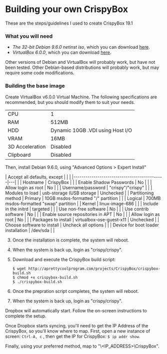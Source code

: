 # Building your own CrispyBox

These are the steps/guidelines I used to create CrispyBox 19.1

### What you will need
* *The 32-bit Debian 9.6.0 netinst iso*, which you can download [here](https://cdimage.debian.org/debian-cd/current/i386/iso-cd/debian-9.6.0-i386-netinst.iso).
* *VirtualBox 6.0.0*, which you can download [here](https://www.virtualbox.org/wiki/Downloads). 

Other versions of Debian and VirtualBox will probably work, but have not been tested. Other Debian-based distributions will probably work, but may require some code modifications.

### Building the base image
Create VirtualBox v6.0.0 Virtual Machine. The following specifications are recommended, but you should modify them to suit your needs.
    
|                 |   |
|-----------------|---|
| CPU             | 1 |
| RAM             | 512MB |
| HDD             | Dynamic 10GB .VDI using Host I/O |
| VRAM            | 16MB | 
| 3D Acceleration | Disabled |
| Clipboard       | Disabled |

Then, install Debian 9.6.0, using "Advanced Options > Expert Install"

| Accept all defaults, except                 |   |   | 
|---------------------------------------------|---|   |
| Hostname                                    | CrispyBox |   |
| Enable Shadow Passwords                     | No |   |
| Allow login as root                         | No |   |
| Username/password                           | "crispy"/"crispy" |   | 
| Modules to load                             | usb-storage (USB storage | Unchecked |
| Partitioning method                         | Primary | 10GB msdos-formatted "/" partition |
|                                             | Logical | 700MB msdos-formatted "swap" partition |
| Kernel                                      | linux-image-686 |   |
| Include in the initrd                       | targeted |   |
| Use non-free software                       | No |   |
| Use contrib software                        | No |   |
| Enable source repositories in APT           | No |   |
| Allow login as root                         | No |   |
| Packages to install                         | virtualbox-ose-guest-x11 | Unchecked |
| Choose software to install                  | Uncheck all options |   |
| Device for boot loader installation         | /dev/sda |   |

3. Once the installation is complete, the system will reboot.

4. When the system is back up, login as "crispy/crispy".

5. Download and execute the CrispyBox build script:
    ```
    $ wget http://aprettycoolprogram.com/projects/CrispyBox/crispybox-build.sh
    $ chmod +x crispybox-build.sh
    $ ./crispybox-build.sh
    ```	
6. Once the prepration script completes, the system will reboot.
	
7. When the system is back up, login as "crispy/crispy".

Dropbox will automatically start. Follow the on-screen instructions to complete the setup.

Once Dropbox starts syncing, you'll need to get the IP Address of the CrispyBox, so you'll know where to map. First, open a new instance of screen:
    ```
    Ctrl-A, c
    ```	, then get the IP for CrispyBox:
    ```
    $ ip addr show
    ```.

Finally, using your preferred method, map to "\\<IP_ADDRESS>\CrispyBox".